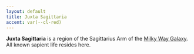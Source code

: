 ```yaml
---
layout: default
title: Juxta Sagittaria
accent: var(--cl-red)
---
```


**Juxta Sagittaria** is a region of the Sagittarius Arm of the
[Milky Way Galaxy](Milky_Way_Galaxy.html). All known sapient
life resides here.
